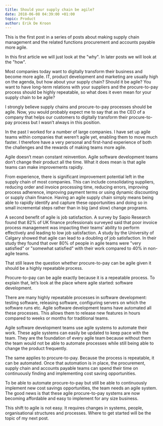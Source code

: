 ```yaml
---
title: Should your supply chain be agile?
date: 2018-06-08 04:39:00 +01:00
topic: Product
author: Erik De Kroon
---
```


This is the first post in a series of posts about making supply chain management and the related functions procurement and accounts payable more agile.


In this first article we will just look at the "why". In later posts we will look at the "how".

Most companies today want to digitally transform their business and become more agile. IT, product development and marketing are usually high on the agenda, but how about your supply chain? Should it be agile? You want to have long-term relations with your suppliers and the procure-to-pay process should be highly repeatable, so what does it even mean for your supply chain to be agile?

I strongly believe supply chains and procure-to-pay processes should be agile. Now, you would probably expect me to say that as the CEO of a company that helps our customers to digitally transform their procure-to-pay process but I wasn’t always in this position.

In the past I worked for a number of large companies. I have set up agile teams within companies that weren’t agile yet, enabling them to move much faster. I therefore have a very personal and first-hand experience of both the challenges and the rewards of making teams more agile.

Agile doesn’t mean constant reinvention. Agile software development teams don’t change their product all the time. What it does mean is that agile teams can make improvements rapidly.

From experience, there is significant improvement potential left in the supply chain of most companies. This can include consolidating suppliers, reducing order and invoice processing time, reducing errors, improving process adherence, improving payment terms or using dynamic discounting or supply chain finance. Having an agile supply chain simply means being able to rapidly identify and capture these opportunities and doing so in small incremental steps rather than in big (and slow) change programs.

A second benefit of agile is job satisfaction. A survey by Sapio Research found that 82% of UK finance professionals surveyed said that poor invoice process management was impacting their teams’ ability to perform effectively and leading to low job satisfaction. A study by the University of Calgary showed that agile can lead to a doubling of job satisfaction. In their study they found that over 80% of people in agile teams were "very satisfied" or "somewhat satisfied" with their work compared to 40% in non-agile teams.

That still leave the question whether procure-to-pay can be agile given it should be a highly repeatable process.

Procure-to-pay can be agile exactly because it is a repeatable process. To explain that, let’s look at the place where agile started: software development.

There are many highly repeatable processes in software development: testing software, releasing software, configuring servers on which the software runs etc. Agile software development teams have automated all these processes. This allows them to release new features in hours compared to weeks or months for traditional teams.

Agile software development teams use agile systems to automate their work. These agile systems can easily be updated to keep pace with the team. They are the foundation of every agile team because without them the team would not be able to automate processes while still being able to change the product frequently.

The same applies to procure-to-pay. Because the process is repeatable, it can be automated. Once that automation is in place, the procurement, supply chain and accounts payable teams can spend their time on continuously finding and implementing cost saving opportunities.

To be able to automate procure-to-pay but still be able to continuously implement new cost savings opportunities, the team needs an agile system. The good news is that these agile procure-to-pay systems are now becoming affordable and easy to implement for any size business.

This shift to agile is not easy. It requires changes in systems, people, organisational structures and processes. Where to get started will be the topic of my next post.